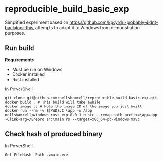 # reproducible_build_basic_exp

Simplified experiment based on https://github.com/kpcyrd/i-probably-didnt-backdoor-this, attempts to adapt it to Windows from demonstration purposes.

## Run build

**Requirements**
* Must be run on Windows
* Docker installed
* Rust installed

In PowerShell:

```
git clone git@github.com:nellshamrell/reproducible-build-basic-exp.git
docker build . # This build will take awhile
docker image ls # Note the image ID of the image you just built
docker run --rm -v ${PWD}:C:\app -w /app nellshamrell/windows_rust_exp:0.0.1 rustc --remap-path-prefix=\app=app -Clink-arg=/Brepro src\main.rs --target=x86_64-pc-windows-msvc
```

## Check hash of produced binary

In PowerShell:

```
Get-FileHash -Path .\main.exe
```
